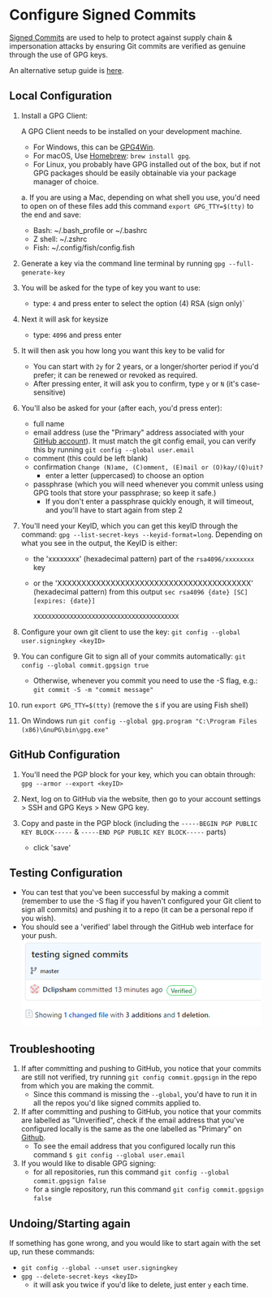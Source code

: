 # Configure Signed Commits

[Signed Commits](https://docs.github.com/en/github/authenticating-to-github/managing-commit-signature-verification/signing-commits) are used to help to protect against supply chain & impersonation attacks by ensuring Git commits are verified as genuine through the use of GPG keys.

An alternative setup guide is [here](https://withblue.ink/2020/05/17/how-and-why-to-sign-git-commits.html).

## Local Configuration
1. Install a GPG Client:

   A GPG Client needs to be installed on your development machine.

    * For Windows, this can be [GPG4Win](https://www.gpg4win.org/).
    * For macOS, Use [Homebrew](https://brew.sh/): `brew install gpg`.
    * For Linux, you probably have GPG installed out of the box, but if not GPG packages should be easily obtainable via your package manager of choice.

    a. If you are using a Mac, depending on what shell you use, you'd need to open on of these files add this command `export GPG_TTY=$(tty)` to the end and save:
    * Bash: ~/.bash_profile or ~/.bashrc
    * Z shell: ~/.zshrc
    * Fish: ~/.config/fish/config.fish

2. Generate a key via the command line terminal by running `gpg --full-generate-key`

3. You will be asked for the type of key you want to use:

    * type: `4` and press enter to select the option (4) RSA (sign only)`

4. Next it will ask for keysize
    * type: `4096` and press enter

5. It will then ask you how long you want this key to be valid for
    * You can start with `2y` for 2 years, or a longer/shorter period if you'd prefer; it can be renewed or revoked as required.
    * After pressing enter, it will ask you to confirm, type `y` or `N` (it's case-sensitive)

6. You'll also be asked for your (after each, you'd press enter):
    * full name
    * email address (use the "Primary" address associated with your [GitHub account](https://github.com/settings/emails)). It must match the git config email, you can verify this by running `git config --global user.email`
    * comment (this could be left blank)
    * confirmation `Change (N)ame, (C)omment, (E)mail or (O)kay/(Q)uit?`
        * enter a letter (uppercased) to choose an option
    * passphrase (which you will need whenever you commit unless using GPG tools that store your passphrase; so keep it safe.)
        * If you don't enter a passphrase quickly enough, it will timeout, and you'll have to start again from step 2

7. You'll need your KeyID, which you can get this keyID through the command: `gpg --list-secret-keys --keyid-format=long`. Depending on what you see in the output, the KeyID is either:
    * the 'xxxxxxxx' (hexadecimal pattern) part of the `rsa4096/xxxxxxxx` key
    * or the 'XXXXXXXXXXXXXXXXXXXXXXXXXXXXXXXXXXXXXXXX' (hexadecimal pattern) from this output
      `sec rsa4096 {date} [SC] [expires: {date}]`

      `XXXXXXXXXXXXXXXXXXXXXXXXXXXXXXXXXXXXXXXX`

8. Configure your own git client to use the key: `git config --global user.signingkey <keyID>`

9. You can configure Git to sign all of your commits automatically: `git config --global commit.gpgsign true`

    * Otherwise, whenever you commit you need to use the -S flag, e.g.: `git commit -S -m "commit message"`

10. run `export GPG_TTY=$(tty)` (remove the `$` if you are using Fish shell)

11. On Windows run 
    `git config --global gpg.program "C:\Program Files (x86)\GnuPG\bin\gpg.exe"`


## GitHub Configuration
1. You'll need the PGP block for your key, which you can obtain through: `gpg --armor --export <keyID>`

2. Next, log on to GitHub via the website, then go to your account settings > SSH and GPG Keys > New GPG key.

3. Copy and paste in the PGP block (including the `-----BEGIN PGP PUBLIC KEY BLOCK-----` & `-----END PGP PUBLIC KEY BLOCK-----` parts)
    * click 'save'


## Testing Configuration
* You can test that you've been successful by making a commit (remember to use the -S flag if you haven't configured your Git client to sign all commits) and pushing it to a repo (it can be a personal repo if you wish).
* You should see a 'verified' label through the GitHub web interface for your push.
  ![](./images/verified-commit.png)

## Troubleshooting

1. If after committing and pushing to GitHub, you notice that your commits are still not verified, try running `git config commit.gpgsign` in the repo from which you are making the commit.
   * Since this command is missing the `--global`, you'd have to run it in all the repos you'd like signed commits applied to.
2. If after committing and pushing to GitHub, you notice that your commits are labelled as "Unverified", check if the email address that you've configured locally is the same as the one labelled as "Primary" on [Github](https://github.com/settings/emails).
   * To see the email address that you configured locally run this command `$ git config --global user.email`
3. If you would like to disable GPG signing:
   * for all repositories, run this command `git config --global commit.gpgsign false`
   * for a single repository, run this command `git config commit.gpgsign false`


## Undoing/Starting again

If something has gone wrong, and you would like to start again with the set up, run these commands:
* `git config --global --unset user.signingkey`
* `gpg --delete-secret-keys <keyID>`
  * it will ask you twice if you'd like to delete, just enter `y` each time.
